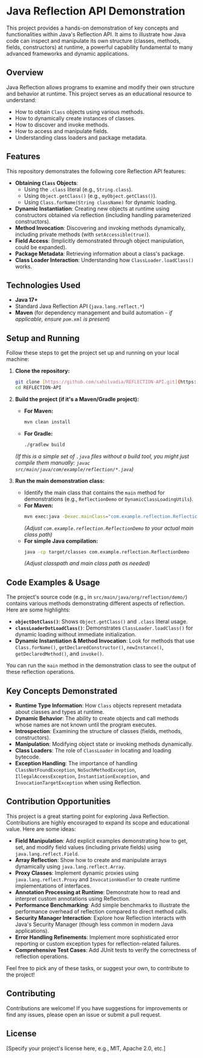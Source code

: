 # Java Reflection API Demonstration

This project provides a hands-on demonstration of key concepts and functionalities within Java's Reflection API. It aims to illustrate how Java code can inspect and manipulate its own structure (classes, methods, fields, constructors) at runtime, a powerful capability fundamental to many advanced frameworks and dynamic applications.

## Overview

Java Reflection allows programs to examine and modify their own structure and behavior at runtime. This project serves as an educational resource to understand:

* How to obtain `Class` objects using various methods.
* How to dynamically create instances of classes.
* How to discover and invoke methods.
* How to access and manipulate fields.
* Understanding class loaders and package metadata.

## Features

This repository demonstrates the following core Reflection API features:

* **Obtaining `Class` Objects**:
    * Using the `.class` literal (e.g., `String.class`).
    * Using `Object.getClass()` (e.g., `myObject.getClass()`).
    * Using `Class.forName(String className)` for dynamic loading.
* **Dynamic Instantiation**: Creating new objects at runtime using constructors obtained via reflection (including handling parameterized constructors).
* **Method Invocation**: Discovering and invoking methods dynamically, including private methods (with `setAccessible(true)`).
* **Field Access**: (Implicitly demonstrated through object manipulation, could be expanded).
* **Package Metadata**: Retrieving information about a class's package.
* **Class Loader Interaction**: Understanding how `ClassLoader.loadClass()` works.

## Technologies Used

* **Java 17+**
* Standard Java Reflection API (`java.lang.reflect.*`)
* **Maven** (for dependency management and build automation - *if applicable, ensure `pom.xml` is present*)

## Setup and Running

Follow these steps to get the project set up and running on your local machine:

1.  **Clone the repository:**
    ```bash
    git clone [https://github.com/sahilvadia/REFLECTION-API.git](https://github.com/sahilvadia/REFLECTION-API.git)
    cd REFLECTION-API
    ```

2.  **Build the project (if it's a Maven/Gradle project):**
    * **For Maven:**
        ```bash
        mvn clean install
        ```
    * **For Gradle:**
        ```bash
        ./gradlew build
        ```
    *(If this is a simple set of `.java` files without a build tool, you might just compile them manually: `javac src/main/java/com/example/reflection/*.java`)*

3.  **Run the main demonstration class:**
    * Identify the main class that contains the `main` method for demonstrations (e.g., `ReflectionDemo` or `DynamicClassLoadingUtils`).
    * **For Maven:**
        ```bash
        mvn exec:java -Dexec.mainClass="com.example.reflection.ReflectionDemo"
        ```
      *(Adjust `com.example.reflection.ReflectionDemo` to your actual main class path)*
    * **For simple Java compilation:**
        ```bash
        java -cp target/classes com.example.reflection.ReflectionDemo
        ```
      *(Adjust classpath and main class path as needed)*

## Code Examples & Usage

The project's source code (e.g., in `src/main/java/org/reflection/demo/`) contains various methods demonstrating different aspects of reflection. Here are some highlights:

* **`objectDotClass()`**: Shows `Object.getClass()` and `.class` literal usage.
* **`classLoaderDotLoadClass()`**: Demonstrates `ClassLoader.loadClass()` for dynamic loading without immediate initialization.
* **Dynamic Instantiation & Method Invocation**: Look for methods that use `Class.forName()`, `getDeclaredConstructor()`, `newInstance()`, `getDeclaredMethod()`, and `invoke()`.

You can run the `main` method in the demonstration class to see the output of these reflection operations.

## Key Concepts Demonstrated

* **Runtime Type Information**: How `Class` objects represent metadata about classes and types at runtime.
* **Dynamic Behavior**: The ability to create objects and call methods whose names are not known until the program executes.
* **Introspection**: Examining the structure of classes (fields, methods, constructors).
* **Manipulation**: Modifying object state or invoking methods dynamically.
* **Class Loaders**: The role of `ClassLoader` in locating and loading bytecode.
* **Exception Handling**: The importance of handling `ClassNotFoundException`, `NoSuchMethodException`, `IllegalAccessException`, `InstantiationException`, and `InvocationTargetException` when using Reflection.

## Contribution Opportunities

This project is a great starting point for exploring Java Reflection. Contributions are highly encouraged to expand its scope and educational value. Here are some ideas:

* **Field Manipulation**: Add explicit examples demonstrating how to get, set, and modify field values (including private fields) using `java.lang.reflect.Field`.
* **Array Reflection**: Show how to create and manipulate arrays dynamically using `java.lang.reflect.Array`.
* **Proxy Classes**: Implement dynamic proxies using `java.lang.reflect.Proxy` and `InvocationHandler` to create runtime implementations of interfaces.
* **Annotation Processing at Runtime**: Demonstrate how to read and interpret custom annotations using Reflection.
* **Performance Benchmarking**: Add simple benchmarks to illustrate the performance overhead of reflection compared to direct method calls.
* **Security Manager Interaction**: Explore how Reflection interacts with Java's Security Manager (though less common in modern Java applications).
* **Error Handling Refinements**: Implement more sophisticated error reporting or custom exception types for reflection-related failures.
* **Comprehensive Test Cases**: Add JUnit tests to verify the correctness of reflection operations.

Feel free to pick any of these tasks, or suggest your own, to contribute to the project!

## Contributing

Contributions are welcome! If you have suggestions for improvements or find any issues, please open an issue or submit a pull request.

## License

[Specify your project's license here, e.g., MIT, Apache 2.0, etc.]